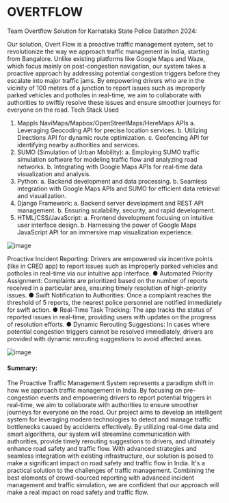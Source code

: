 # OVERTFLOW
Team Overtflow
Solution for Karnataka State Police Datathon 2024:

Our solution, Overt Flow is a proactive traffic management 
system, set to revolutionize the way we approach traffic 
management in India, starting from Bangalore. Unlike existing 
platforms like Google Maps and Waze, which focus mainly on 
post-congestion navigation, our system takes a proactive 
approach by addressing potential congestion triggers before 
they escalate into major traffic jams. 
By empowering drivers who are in the vicinity of 100 meters of 
a junction to report issues such as improperly parked vehicles 
and potholes in real-time, we aim to collaborate with 
authorities to swiftly resolve these issues and ensure 
smoother journeys for everyone on the road.
Tech Stack Used
 1. Mappls NaviMaps/Mapbox/OpenStreetMaps/HereMaps APIs
 a. Leveraging Geocoding API for precise location services.
 b. Utilizing Directions API for dynamic route optimization.
 c. Geofencing API for identifying nearby authorities and services.
 2. SUMO (Simulation of Urban Mobility):
 a. Employing SUMO traffic simulation software for modeling traffic flow and analyzing road networks.
 b. Integrating with Google Maps APIs for real-time data visualization and analysis.
 3. Python:
 a. Backend development and data processing.
 b. Seamless integration with Google Maps APIs and SUMO for efficient data retrieval and visualization.
 4. Django Framework:
 a. Backend server development and REST API management.
 b. Ensuring scalability, security, and rapid development.
 5. HTML/CSS/JavaScript:
 a. Frontend development focusing on intuitive user interface design.
 b. Harnessing the power of Google Maps JavaScript API for an immersive map visualization experience.


![image](https://github.com/rohansahni/overtflow/assets/65642059/13d7c0a4-11ee-4d77-8d4e-877b746181ce)


 Proactive Incident Reporting: Drivers are empowered via incentive points 
(like in CRED app) to report issues such as improperly parked vehicles and 
potholes in real-time via our intuitive app interface.
 ● Automated Priority Assignment: Complaints are prioritized based on the 
number of reports received in a particular area, ensuring timely resolution 
of high-priority issues.
 ● Swift Notification to Authorities: Once a complaint reaches the threshold 
of 5 reports, the nearest police personnel are notified immediately for swift 
action.
 ● Real-Time Task Tracking: The app tracks the status of reported issues in 
real-time, providing users with updates on the progress of resolution 
efforts.
 ● Dynamic Rerouting Suggestions: In cases where potential congestion 
triggers cannot be resolved immediately, drivers are provided with dynamic 
rerouting suggestions to avoid affected areas.

![image](https://github.com/rohansahni/overtflow/assets/65642059/9b306daa-73f8-4a1d-9f60-a7689d16b184)


#### Summary:
The Proactive Traffic Management System represents a paradigm shift in how we approach traffic management in India. By 
focusing on pre-congestion events and empowering drivers to report potential triggers in real-time, we aim to collaborate 
with authorities to ensure smoother journeys for everyone on the road. Our project aims to develop an intelligent system for 
leveraging modern technologies to detect and manage traffic bottlenecks caused by accidents effectively. By utilizing 
real-time data and smart algorithms, our system will streamline communication with authorities, provide timely rerouting 
suggestions to drivers, and ultimately enhance road safety and traffic flow.
 With advanced strategies and seamless integration with existing infrastructure, our solution is poised to make a significant 
impact on road safety and traffic flow in India. It's a practical solution to the challenges of traffic management. Combining 
the best elements of crowd-sourced reporting with advanced incident management and traffic simulation, we are confident 
that our approach will make a real impact on road safety and traffic flow.
